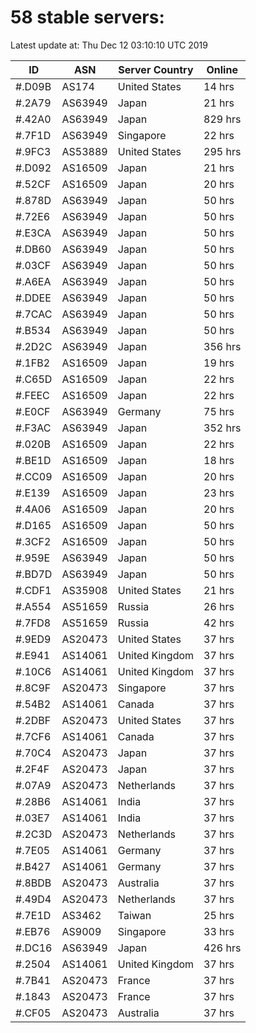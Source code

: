 # 58 stable servers:

Latest update at: Thu Dec 12 03:10:10 UTC 2019

| ID | ASN | Server Country | Online |
| -- | --- | -------------- | ------ |
| #.D09B | AS174 | United States | 14 hrs |
| #.2A79 | AS63949 | Japan | 21 hrs |
| #.42A0 | AS63949 | Japan | 829 hrs |
| #.7F1D | AS63949 | Singapore | 22 hrs |
| #.9FC3 | AS53889 | United States | 295 hrs |
| #.D092 | AS16509 | Japan | 21 hrs |
| #.52CF | AS16509 | Japan | 20 hrs |
| #.878D | AS63949 | Japan | 50 hrs |
| #.72E6 | AS63949 | Japan | 50 hrs |
| #.E3CA | AS63949 | Japan | 50 hrs |
| #.DB60 | AS63949 | Japan | 50 hrs |
| #.03CF | AS63949 | Japan | 50 hrs |
| #.A6EA | AS63949 | Japan | 50 hrs |
| #.DDEE | AS63949 | Japan | 50 hrs |
| #.7CAC | AS63949 | Japan | 50 hrs |
| #.B534 | AS63949 | Japan | 50 hrs |
| #.2D2C | AS63949 | Japan | 356 hrs |
| #.1FB2 | AS16509 | Japan | 19 hrs |
| #.C65D | AS16509 | Japan | 22 hrs |
| #.FEEC | AS16509 | Japan | 22 hrs |
| #.E0CF | AS63949 | Germany | 75 hrs |
| #.F3AC | AS63949 | Japan | 352 hrs |
| #.020B | AS16509 | Japan | 22 hrs |
| #.BE1D | AS16509 | Japan | 18 hrs |
| #.CC09 | AS16509 | Japan | 20 hrs |
| #.E139 | AS16509 | Japan | 23 hrs |
| #.4A06 | AS16509 | Japan | 20 hrs |
| #.D165 | AS16509 | Japan | 50 hrs |
| #.3CF2 | AS16509 | Japan | 50 hrs |
| #.959E | AS63949 | Japan | 50 hrs |
| #.BD7D | AS63949 | Japan | 50 hrs |
| #.CDF1 | AS35908 | United States | 21 hrs |
| #.A554 | AS51659 | Russia | 26 hrs |
| #.7FD8 | AS51659 | Russia | 42 hrs |
| #.9ED9 | AS20473 | United States | 37 hrs |
| #.E941 | AS14061 | United Kingdom | 37 hrs |
| #.10C6 | AS14061 | United Kingdom | 37 hrs |
| #.8C9F | AS20473 | Singapore | 37 hrs |
| #.54B2 | AS14061 | Canada | 37 hrs |
| #.2DBF | AS20473 | United States | 37 hrs |
| #.7CF6 | AS14061 | Canada | 37 hrs |
| #.70C4 | AS20473 | Japan | 37 hrs |
| #.2F4F | AS20473 | Japan | 37 hrs |
| #.07A9 | AS20473 | Netherlands | 37 hrs |
| #.28B6 | AS14061 | India | 37 hrs |
| #.03E7 | AS14061 | India | 37 hrs |
| #.2C3D | AS20473 | Netherlands | 37 hrs |
| #.7E05 | AS14061 | Germany | 37 hrs |
| #.B427 | AS14061 | Germany | 37 hrs |
| #.8BDB | AS20473 | Australia | 37 hrs |
| #.49D4 | AS20473 | Netherlands | 37 hrs |
| #.7E1D | AS3462 | Taiwan | 25 hrs |
| #.EB76 | AS9009 | Singapore | 33 hrs |
| #.DC16 | AS63949 | Japan | 426 hrs |
| #.2504 | AS14061 | United Kingdom | 37 hrs |
| #.7B41 | AS20473 | France | 37 hrs |
| #.1843 | AS20473 | France | 37 hrs |
| #.CF05 | AS20473 | Australia | 37 hrs |

